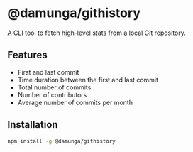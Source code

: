 # @damunga/githistory

A CLI tool to fetch high-level stats from a local Git repository.

## Features

- First and last commit
- Time duration between the first and last commit
- Total number of commits
- Number of contributors
- Average number of commits per month

## Installation

```bash
npm install -g @damunga/githistory
